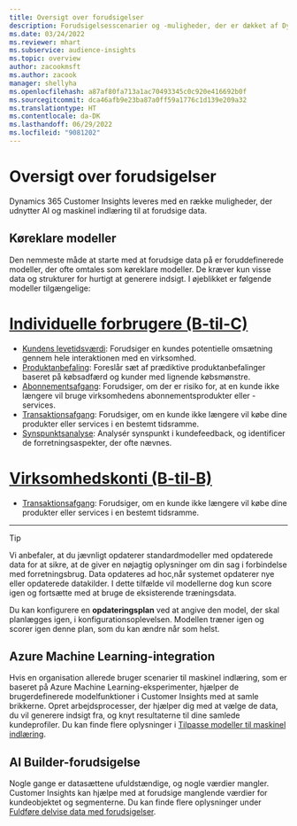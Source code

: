 ```yaml
---
title: Oversigt over forudsigelser
description: Forudsigelsesscenarier og -muligheder, der er dækket af Dynamics 365 Customer Insights-applikationen.
ms.date: 03/24/2022
ms.reviewer: mhart
ms.subservice: audience-insights
ms.topic: overview
author: zacookmsft
ms.author: zacook
manager: shellyha
ms.openlocfilehash: a87af80fa713a1ac70493345c0c920e416692b0f
ms.sourcegitcommit: dca46afb9e23ba87a0ff59a1776c1d139e209a32
ms.translationtype: HT
ms.contentlocale: da-DK
ms.lasthandoff: 06/29/2022
ms.locfileid: "9081202"
---
```

# <a name="predictions-overview"></a>Oversigt over forudsigelser

Dynamics 365 Customer Insights leveres med en række muligheder, der udnytter AI og maskinel indlæring til at forudsige data. 

## <a name="out-of-box-models"></a>Køreklare modeller

Den nemmeste måde at starte med at forudsige data på er foruddefinerede modeller, der ofte omtales som køreklare modeller. De kræver kun visse data og strukturer for hurtigt at generere indsigt. I øjeblikket er følgende modeller tilgængelige: 

# <a name="individual-consumers-b-to-c"></a>[Individuelle forbrugere (B-til-C)](#tab/b2c)

- [Kundens levetidsværdi](predict-customer-lifetime-value.md): Forudsiger en kundes potentielle omsætning gennem hele interaktionen med en virksomhed.
- [Produktanbefaling](predict-product-recommendation.md): Foreslår sæt af prædiktive produktanbefalinger baseret på købsadfærd og kunder med lignende købsmønstre.
- [Abonnementsafgang](predict-subscription-churn.md): Forudsiger, om der er risiko for, at en kunde ikke længere vil bruge virksomhedens abonnementsprodukter eller -services.
- [Transaktionsafgang](predict-transactional-churn.md): Forudsiger, om en kunde ikke længere vil købe dine produkter eller services i en bestemt tidsramme.
- [Synspunktsanalyse](sentiment-analysis.md): Analysér synspunkt i kundefeedback, og identificer de forretningsaspekter, der ofte nævnes.

# <a name="business-accounts-b-to-b"></a>[Virksomhedskonti (B-til-B)](#tab/b2b)

- [Transaktionsafgang](predict-transactional-churn.md): Forudsiger, om en kunde ikke længere vil købe dine produkter eller services i en bestemt tidsramme.

---

> [!TIP]
> Vi anbefaler, at du jævnligt opdaterer standardmodeller med opdaterede data for at sikre, at de giver en nøjagtig oplysninger om din sag i forbindelse med forretningsbrug. Data opdateres ad hoc,når systemet opdaterer nye eller opdaterede datakilder. I dette tilfælde vil modellerne dog kun score igen og fortsætte med at bruge de eksisterende træningsdata.
> 
> Du kan konfigurere en **opdateringsplan** ved at angive den model, der skal planlægges igen, i konfigurationsoplevelsen. Modellen træner igen og scorer igen denne plan, som du kan ændre når som helst.


## <a name="azure-machine-learning-integration"></a>Azure Machine Learning-integration

Hvis en organisation allerede bruger scenarier til maskinel indlæring, som er baseret på Azure Machine Learning-eksperimenter, hjælper de brugerdefinerede modelfunktioner i Customer Insights med at samle brikkerne. Opret arbejdsprocesser, der hjælper dig med at vælge de data, du vil generere indsigt fra, og knyt resultaterne til dine samlede kundeprofiler. Du kan finde flere oplysninger i [Tilpasse modeller til maskinel indlæring](custom-models.md).

## <a name="ai-builder-prediction"></a>AI Builder-forudsigelse

Nogle gange er datasættene ufuldstændige, og nogle værdier mangler. Customer Insights kan hjælpe med at forudsige manglende værdier for kundeobjektet og segmenterne. Du kan finde flere oplysninger under [Fuldføre delvise data med forudsigelser](predictions.md).
